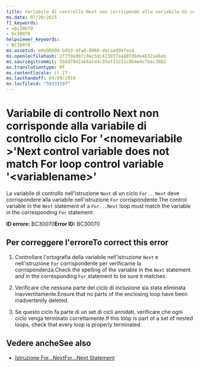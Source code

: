 ```yaml
---
title: Variabile di controllo Next non corrisponde alla variabile di controllo ciclo For '<variablename>'
ms.date: 07/20/2015
f1_keywords:
- vbc30070
- bc30070
helpviewer_keywords:
- BC30070
ms.assetid: e9e96008-b053-4fa0-8966-decaad99fecd
ms.openlocfilehash: 2f7fda907c0ec5dc413037e4407d6de4632a48eb
ms.sourcegitcommit: 558d78d2a68acd4c95ef23231c8b4e4c7bac3902
ms.translationtype: MT
ms.contentlocale: it-IT
ms.lasthandoff: 04/09/2019
ms.locfileid: "59333197"
---
```

# <a name="next-control-variable-does-not-match-for-loop-control-variable-variablename"></a><span data-ttu-id="553b9-102">Variabile di controllo Next non corrisponde alla variabile di controllo ciclo For '\<nomevariabile >'</span><span class="sxs-lookup"><span data-stu-id="553b9-102">Next control variable does not match For loop control variable '\<variablename>'</span></span>
<span data-ttu-id="553b9-103">La variabile di controllo nell'istruzione `Next` di un ciclo `For...Next` deve corrispondere alla variabile nell'istruzione `For` corrispondente.</span><span class="sxs-lookup"><span data-stu-id="553b9-103">The control variable in the `Next` statement of a `For...Next` loop must match the variable in the corresponding `For` statement.</span></span>  
  
 <span data-ttu-id="553b9-104">**ID errore:** BC30070</span><span class="sxs-lookup"><span data-stu-id="553b9-104">**Error ID:** BC30070</span></span>  
  
## <a name="to-correct-this-error"></a><span data-ttu-id="553b9-105">Per correggere l'errore</span><span class="sxs-lookup"><span data-stu-id="553b9-105">To correct this error</span></span>  
  
1. <span data-ttu-id="553b9-106">Controllare l'ortografia della variabile nell'istruzione `Next` e nell'istruzione `For` corrispondente per verificarne la corrispondenza.</span><span class="sxs-lookup"><span data-stu-id="553b9-106">Check the spelling of the variable in the `Next` statement and in the corresponding `For` statement to be sure it matches.</span></span>  
  
2. <span data-ttu-id="553b9-107">Verificare che nessuna parte del ciclo di inclusione sia stata eliminata inavvertitamente.</span><span class="sxs-lookup"><span data-stu-id="553b9-107">Ensure that no parts of the enclosing loop have been inadvertently deleted.</span></span>  
  
3. <span data-ttu-id="553b9-108">Se questo ciclo fa parte di un set di cicli annidati, verificare che ogni ciclo venga terminato correttamente.</span><span class="sxs-lookup"><span data-stu-id="553b9-108">If this loop is part of a set of nested loops, check that every loop is properly terminated.</span></span>  
  
## <a name="see-also"></a><span data-ttu-id="553b9-109">Vedere anche</span><span class="sxs-lookup"><span data-stu-id="553b9-109">See also</span></span>

- [<span data-ttu-id="553b9-110">Istruzione For...Next</span><span class="sxs-lookup"><span data-stu-id="553b9-110">For...Next Statement</span></span>](../../visual-basic/language-reference/statements/for-next-statement.md)

